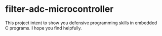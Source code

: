 # filter-adc-microcontroller
This project intent to show you defensive programming skills in embedded C programs. I hope you find helpfully. 
